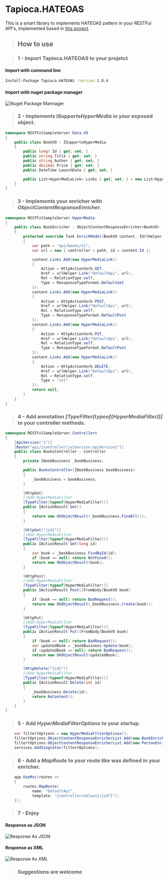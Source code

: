 # Tapioca.HATEOAS
This is a smart library to implements HATEOAS pattern in your RESTFul API's, implemented based in [this project](https://github.com/SotirisH/HyperMedia).

> ## How to use

>### 1 - Import Tapioca.HATEOAS to your projetct
#### Import with command line
```bash
Install-Package Tapioca.HATEOAS -Version 1.0.4
```

#### Import with nuget package manager

![Nuget Package Mannager](https://github.com/leandrocgsi/Tapioca.HATEOAS/blob/master/images/nuget_package_mannager.png?raw=true?raw=true)

>### 2 - Implements *ISupportsHyperMedia* in your exposed object.

```csharp
namespace RESTFulSampleServer.Data.VO
{
    public class BookVO : ISupportsHyperMedia
    {
        public long? Id { get; set; }
        public string Title { get; set; }
        public string Author { get; set; }
        public decimal Price { get; set; }
        public DateTime LaunchDate { get; set; }

        public List<HyperMediaLink> Links { get; set; } = new List<HyperMediaLink>();
    }
}
```

>### 3 - Implements your enricher with *ObjectContentResponseEnricher<T>*.

```csharp
namespace RESTFulSampleServer.HyperMedia
{
    public class BookEnricher : ObjectContentResponseEnricher<BookVO>
    {
        protected override Task EnrichModel(BookVO content, IUrlHelper urlHelper)
        {
            var path = "api/books/v1";
            var url = new { controller = path, id = content.Id };

            content.Links.Add(new HyperMediaLink()
            {
                Action = HttpActionVerb.GET,
                Href = urlHelper.Link("DefaultApi", url),
                Rel = RelationType.self,
                Type = RensponseTypeFormat.DefaultGet
            });
            content.Links.Add(new HyperMediaLink()
            {
                Action = HttpActionVerb.POST,
                Href = urlHelper.Link("DefaultApi", url),
                Rel = RelationType.self,
                Type = RensponseTypeFormat.DefaultPost
            });
            content.Links.Add(new HyperMediaLink()
            {
                Action = HttpActionVerb.PUT,
                Href = urlHelper.Link("DefaultApi", url),
                Rel = RelationType.self,
                Type = RensponseTypeFormat.DefaultPost
            });
            content.Links.Add(new HyperMediaLink()
            {
                Action = HttpActionVerb.DELETE,
                Href = urlHelper.Link("DefaultApi", url),
                Rel = RelationType.self,
                Type = "int"
            });
            return null;
        }
    }
}
```

>### 4 - Add annotation *[TypeFilter(typeof(HyperMediaFilter))]* to your controller methods.

```csharp
namespace RESTFulSampleServer.Controllers
{
    [ApiVersion("1")]
    [Route("api/[controller]/v{version:apiVersion}")]
    public class BooksController : Controller
    {
        private IBookBusiness _bookBusiness;

        public BooksController(IBookBusiness bookBusiness)
        {
            _bookBusiness = bookBusiness;
        }

        [HttpGet]
        //Add HyperMediaFilter
        [TypeFilter(typeof(HyperMediaFilter))]
        public IActionResult Get()
        {
            return new OkObjectResult(_bookBusiness.FindAll());
        }

        [HttpGet("{id}")]
        //Add HyperMediaFilter
        [TypeFilter(typeof(HyperMediaFilter))]
        public IActionResult Get(long id)
        {
            var book = _bookBusiness.FindById(id);
            if (book == null) return NotFound();
            return new OkObjectResult(book);
        }

        [HttpPost]
        //Add HyperMediaFilter
        [TypeFilter(typeof(HyperMediaFilter))]
        public IActionResult Post([FromBody]BookVO book)
        {
            if (book == null) return BadRequest();
            return new OkObjectResult(_bookBusiness.Create(book));
        }

        [HttpPut]
        //Add HyperMediaFilter
        [TypeFilter(typeof(HyperMediaFilter))]
        public IActionResult Put([FromBody]BookVO book)
        {
            if (book == null) return BadRequest();
            var updatedBook = _bookBusiness.Update(book);
            if (updatedBook == null) return BadRequest();
            return new OkObjectResult(updatedBook);
        }

        [HttpDelete("{id}")]
        //Add HyperMediaFilter
        [TypeFilter(typeof(HyperMediaFilter))]
        public IActionResult Delete(int id)
        {
            _bookBusiness.Delete(id);
            return NoContent();
        }
    }
}
```

>### 5 - Add *HyperMediaFilterOptions* to your startup.

```csharp
    var filtertOptions = new HyperMediaFilterOptions();
    filtertOptions.ObjectContentResponseEnricherList.Add(new BookEnricher());
    filtertOptions.ObjectContentResponseEnricherList.Add(new PersonEnricher());
    services.AddSingleton(filtertOptions);
```

>### 6 - Add a *MapRoute* to your route like was defined in your enricher.

```csharp
    app.UseMvc(routes =>
    {
        routes.MapRoute(
            name: "DefaultApi",
            template: "{controller=Values}/{id?}");
    });
```
>### 7 - Enjoy

#### Response as JSON

![Response As JSON](https://github.com/leandrocgsi/Tapioca.HATEOAS/blob/master/images/response_in_json.png?raw=true)

#### Response as XML

![Response As XML](https://github.com/leandrocgsi/Tapioca.HATEOAS/blob/master/images/response_in_xml.png?raw=true)

>### Suggestions are welcome
